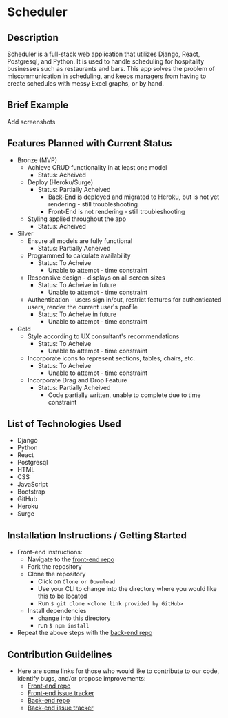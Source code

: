 # Scheduler
## Description
Scheduler is a full-stack web application that utilizes Django, React, Postgresql, and Python.  It is used to handle scheduling for hospitality businesses such as restaurants and bars.  This app solves the problem of miscommunication in scheduling, and keeps managers from having to create schedules with messy Excel graphs, or by hand.
## Brief Example
Add screenshots
## Features Planned with Current Status
* Bronze (MVP)
  * Achieve CRUD functionality in at least one model
    * Status: Acheived
  * Deploy (Heroku/Surge)
    * Status: Partially Acheived
      * Back-End is deployed and migrated to Heroku, but is not yet rendering - still troubleshooting
      * Front-End is not rendering - still troubleshooting
  * Styling applied throughout the app
    * Status: Acheived
* Silver
  * Ensure all models are fully functional
    * Status: Partially Acheived
  * Programmed to calculate availability
    * Status: To Acheive
      * Unable to attempt - time constraint
  * Responsive design - displays on all screen sizes
    * Status: To Acheive in future
      * Unable to attempt - time constraint
  * Authentication - users sign in/out, restrict features for authenticated users, render the current user's profile
    * Status: To Acheive in future
      * Unable to attempt - time constraint
* Gold
  * Style according to UX consultant's recommendations
    * Status: To Acheive
      * Unable to attempt - time constraint
  * Incorporate icons to represent sections, tables, chairs, etc.
    * Status: To Acheive
      * Unable to attempt - time constraint
  * Incorporate Drag and Drop Feature
    * Status: Partially Acheived
      * Code partially written, unable to complete due to time constraint
## List of Technologies Used
* Django
* Python
* React
* Postgresql
* HTML
* CSS
* JavaScript
* Bootstrap
* GitHub
* Heroku
* Surge
## Installation Instructions / Getting Started
* Front-end instructions:
  * Navigate to the [front-end repo](https://github.com/rc1336/scheduler-fe)
  * Fork the repository
  * Clone the repository
    * Click on `Clone or Download`
    * Use your CLI to change into the directory where you would like this to be located
    * Run `$ git clone <clone link provided by GitHub>`
  * Install dependencies
    * change into this directory
    * run `$ npm install`
* Repeat the above steps with the [back-end repo](https://github.com/CourtneyLTyler/scheduler-be)
## Contribution Guidelines
* Here are some links for those who would like to contribute to our code, identify bugs, and/or propose improvements:
  * [Front-end repo](https://github.com/rc1336/scheduler-fe)
  * [Front-end issue tracker](https://github.com/rc1336/scheduler-fe/issues)
  * [Back-end repo](https://github.com/CourtneyLTyler/scheduler-be)
  * [Back-end issue tracker](https://github.com/CourtneyLTyler/scheduler-be/issues)
